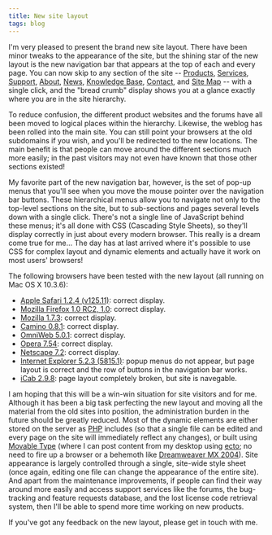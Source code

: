 ```yaml
---
title: New site layout
tags: blog
---
```


I'm very pleased to present the brand new site layout. There have been minor tweaks to the appearance of the site, but the shining star of the new layout is the new navigation bar that appears at the top of each and every page. You can now skip to any section of the site -- [Products](http://typechecked.net/a/products/), [Services](http://typechecked.net/a/services/), [Support](http://typechecked.net/a/support/), [About](http://typechecked.net/a/about/), [News](http://typechecked.net/a/news/), [Knowledge Base](http://typechecked.net/a/knowledge-base/), [Contact](http://typechecked.net/a/contact/), and [Site Map](http://typechecked.net/a/site-map/) -- with a single click, and the "bread crumb" display shows you at a glance exactly where you are in the site hierarchy.

To reduce confusion, the different product websites and the forums have all been moved to logical places within the hierarchy. Likewise, the weblog has been rolled into the main site. You can still point your browsers at the old subdomains if you wish, and you'll be redirected to the new locations. The main benefit is that people can move around the different sections much more easily; in the past visitors may not even have known that those other sections existed!

My favorite part of the new navigation bar, however, is the set of pop-up menus that you'll see when you move the mouse pointer over the navigation bar buttons. These hierarchical menus allow you to navigate not only to the top-level sections on the site, but to sub-sections and pages several levels down with a single click. There's not a single line of JavaScript behind these menus; it's all done with CSS (Cascading Style Sheets), so they'll display correctly in just about every modern browser. This really is a dream come true for me... The day has at last arrived where it's possible to use CSS for complex layout and dynamic elements and actually have it work on most users' browsers!

The following browsers have been tested with the new layout (all running on Mac OS X 10.3.6):

-   [Apple Safari 1.2.4 (v125.11)](http://www.apple.com/safari/): correct display.
-   [Mozilla Firefox 1.0 RC2, 1.0](http://www.mozilla.org/products/firefox/): correct display.
-   [Mozilla 1.7.3](http://www.mozilla.org/products/mozilla1.x/): correct display.
-   [Camino 0.8.1](http://www.mozilla.org/products/camino/): correct display.
-   [OmniWeb 5.0.1](http://www.omnigroup.com/applications/omniweb/): correct display.
-   [Opera 7.54](http://www.opera.com/): correct display.
-   [Netscape 7.2](http://channels.netscape.com/ns/browsers/download.jsp): correct display.
-   [Internet Explorer 5.2.3 (5815.1)](http://www.microsoft.com/mac/products/internetexplorer/internetexplorer.aspx?pid=internetexplorer): popup menus do not appear, but page layout is correct and the row of buttons in the navigation bar works.
-   [iCab 2.9.8](http://www.icab.de/): page layout completely broken, but site is navegable.

I am hoping that this will be a win-win situation for site visitors and for me. Although it has been a big task perfecting the new layout and moving all the material from the old sites into position, the administration burden in the future should be greatly reduced. Most of the dynamic elements are either stored on the server as [PHP](http://www.php.net/) includes (so that a single file can be edited and every page on the site will immediately reflect any changes), or built using [Movable Type](http://movabletype.org/) (where I can post content from my desktop using [ecto](http://ecto.kung-foo.tv/); no need to fire up a browser or a behemoth like [Dreamweaver MX 2004](http://www.macromedia.com/software/dreamweaver/)). Site appearance is largely controlled through a single, site-wide style sheet (once again, editing one file can change the appearance of the entire site). And apart from the maintenance improvements, if people can find their way around more easily and access support services like the forums, the bug-tracking and feature requests database, and the lost license code retrieval system, then I'll be able to spend more time working on new products.

If you've got any feedback on the new layout, please get in touch with me.
